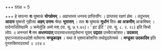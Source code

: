 +++
title = 5

+++
हे सपत्नाः **वः** युष्माकं **योगक्षेमम्** । अप्राप्तस्य धनस्य प्राप्तिर्योगः । प्राप्तस्य रक्षणं क्षेमः । तदुभयम् **आदाय** युष्मत्तो गृहीत्वा **अहम्** **उत्तमः** श्रेष्ठः **भूयासम्** । ततः **वः** युष्माकं **मूर्धानं** शिरः **आ** **अक्रमीम्** आक्रमिषम् । पादेनाधितिष्ठामि ॥ क्रमेर्लुङि अमो मश् (पा. सू. ७.१.४०)।  ‘ इट ईटि ' (पा. सू. ८. २. २८) इति सिचो लोपः ॥ अनन्तरं **मे** मम **अधस्पदात्** पादस्याधस्ताद्वर्तमाना यूयम् **उद्वदत** उच्चैराक्रोशत। **उदकात्** वृष्टाज्जलादधःप्रदेशे वर्तमानाः **मण्डूकाइव** । यथा ते भृशमाक्रोशन्ति तथोद्वदतेत्यर्थः । **मण्डूका** **उदकादिव** इति पुनरुक्तिरादरार्था ॥ ॥२४॥